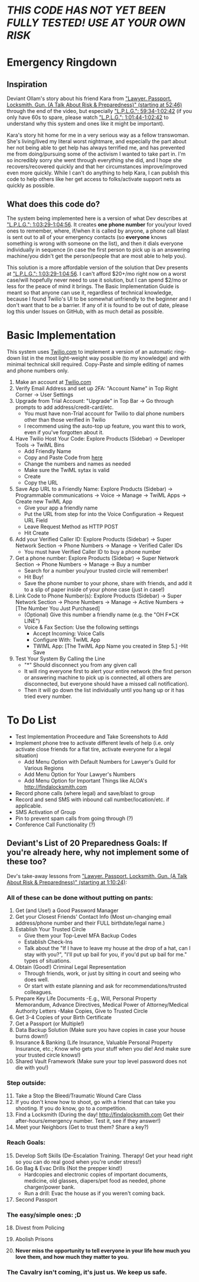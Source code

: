 # *THIS CODE HAS NOT YET BEEN FULLY TESTED! USE AT YOUR OWN RISK*

# Emergency Ringdown
## Inspiration
Deviant Ollam's story about his friend Kara from ["Lawyer. Passport. Locksmith. Gun. (A Talk About Risk & Preparedness)" (starting at 52:46)](https://www.youtube.com/watch?v=6ihrGNGesfI&t=52m46s) through the end of the video, but especially ["L.P.L.G.": 59:34-1:02:42](https://www.youtube.com/watch?v=6ihrGNGesfI&t=59m34s) (if you only have 60s to spare, please watch ["L.P.L.G.": 1:01:44-1:02:42](https://www.youtube.com/watch?v=6ihrGNGesfI&t=1h01m44s) to understand why this system and ones like it might be important).

Kara's story hit home for me in a very serious way as a fellow transwoman. She's living/lived my literal worst nightmare, and especially the part about her not being able to get help has always terrified me, and has prevented me from doing/pursuing some of the activism I wanted to take part in. I'm so incredibly sorry she went through everything she did, and I hope she recovers/recovered quickly and that her circumstances improve/improved even more quickly. While I can't do anything to help Kara, I can publish this code to help others like her get access to folks/activate support nets as quickly as possible.

## What does this code do?
The system being implemented here is a version of what Dev describes at ["L.P.L.G.": 1:03:29-1:04:56](https://www.youtube.com/watch?v=6ihrGNGesfI&t=1h03m29s). It creates **one phone number** for you/your loved ones to remember, where, if/when it is called by anyone, a phone call blast is sent out to all of your emergency contacts (so **everyone** knows something is wrong with someone on the list), and then it dials everyone individually in sequence (in case the first person to pick up is an answering machine/you didn't get the person/people that are most able to help you).

This solution is a more affordable version of the solution that Dev presents at ["L.P.L.G.": 1:03:29-1:04:56](https://www.youtube.com/watch?v=6ihrGNGesfI&t=1h03m29s). I can't afford $20+/mo right now on a worst case/will hopefully never need to use it solution, but I can spend $2/mo or less for the peace of mind it brings. The Basic Implementation Guide is meant so that anyone can use it, regardless of technical knowledge, because I found Twilio's UI to be somewhat unfriendly to the beginner and I don't want that to be a barrier. If any of it is found to be out of date, please log this under Issues on GitHub, with as much detail as possible.

# Basic Implementation
This system uses [Twilio.com](https://twilio.com) to implement a version of an automatic ring-down list in the most light-weight way possible (to my knowledge) and with minimal technical skill required. Copy-Paste and simple editing of names and phone numbers only.

1. Make an account at [Twilio.com](https://twilio.com)
2. Verify Email Address and set up 2FA: "Account Name" in Top Right Corner -> User Settings
3. Upgrade from Trial Account: "Upgrade" in Top Bar -> Go through prompts to add address/credit-card/etc.
    - You must have non-Trial account for Twilio to dial phone numbers other than those verified in Twilio
    - I recommend using the auto-top up feature, you want this to work, even if you've forgotten about it.
4. Have Twilio Host Your Code: Explore Products (Sidebar) -> Developer Tools -> TwiML Bins
    - Add Friendly Name
    - Copy and Paste Code from [here]()
    - Change the numbers and names as needed
    - Make sure the TwiML sytax is valid
    - Create
    - Copy the URL
5. Save App URL to a Friendly Name: Explore Products (Sidebar) -> Programmable communications -> Voice -> Manage -> TwiML Apps -> Create new TwiML App
    - Give your app a friendly name
    - Put the URL from step for into the Voice Configuration -> Request URL Field
    - Leave Request Method as HTTP POST
    - Hit Create
6. Add your Verified Caller ID: Explore Products (Sidebar) -> Super Network Section -> Phone Numbers -> Manage -> Verified Caller IDs
    - You must have Verified Caller ID to buy a phone number
7. Get a phone number: Explore Products (Sidebar) -> Super Network Section -> Phone Numbers -> Manage -> Buy a number 
    - Search for a number you/your trusted circle will remember!
    - Hit Buy!
    - Save the phone number to your phone, share with friends, and add it to a slip of paper inside of your phone case (just in case!)
8. Link Code to Phone Number(s): Explore Products (Sidebar) -> Super Network Section -> Phone Numbers -> Manage -> Active Numbers -> [The Number You Just Purchased]
    - (Optional) Give this number a friendly name (e.g. the "OH F*CK LINE")
    - Voice & Fax Section: Use the following settings
      - Accept Incoming: Voice Calls
      - Configure With: TwiML App
      - TWIML App: [The TwiML App Name you created in Step 5.]
    -Hit Save
9. Test Your System By Calling the Line
    - "*" Should disconnect you from any given call
    - It will ring everyone first to alert your entire network (the first person or answering machine to pick up is connected, all others are disconnected, but everyone should have a missed call notification).
    - Then it will go down the list individually until you hang up or it has tried every number.

# To Do List
- Test Implementation Proceedure and Take Screenshots to Add
- Implement phone tree to activate different levels of help (i.e. only activate close friends for a flat tire, activate everyone for a legal situation)
  - Add Menu Option with Default Numbers for Lawyer's Guild for Various Regions
  - Add Menu Option for Your Lawyer's Numbers
  - Add Menu Option for Important Things like ALOA's http://findalocksmith.com
- Record phone calls (where legal) and save/blast to group
- Record and send SMS with inbound call number/location/etc. if applicable.
- SMS Activation of Group
- Pin to prevent spam calls from going through (?)
- Conference Call Functionality (?)

## Deviant's List of 20 Preparedness Goals: If you're already here, why not implement some of these too?
Dev's take-away lessons from ["Lawyer. Passport. Locksmith. Gun. (A Talk About Risk & Preparedness)" (starting at 1:10:24)](https://www.youtube.com/watch?v=6ihrGNGesfI&t=1h10m24s): 

### All of these can be done without putting on pants:
1. Get (and Use!) a Good Password Manager
2. Get your Closest Friends' Contact Info (Most un-changing email address/phone number and their FULL birthdate/legal name.)
3. Establish Your Trusted Circle 
    - Give them your Top-Level MFA Backup Codes
    - Establish Check-Ins
    - Talk about the "If I have to leave my house at the drop of a hat, can I stay with you?", "I'll put up bail for you, if you'd put up bail for me." types of situations.
4. Obtain (Good!) Criminal Legal Representation 
    - Through friends, work, or just by sitting in court and seeing who does well.
    - Or start with estate planning and ask for recommendations/trusted colleagues.
5. Prepare Key Life Documents
    -E.g., Will, Personal Property Memorandum, Advance Directives, Medical Power of Attorney/Medical Authority Letters
    -Make Copies, Give to Trusted Circle
6. Get 3-4 Copies of your Birth Certificate
7. Get a Passport (or Multiple!)
8. Data Backup Solution (Make sure you have copies in case your house burns down!)
9. Insurance & Banking (Life Insurance, Valuable Personal Property Insurance, etc.; Know who gets your stuff when you die! And make sure your trusted circle knows!)
10. Shared Vault Framework (Make sure your top level password does not die with you!)

### Step outside:
11. Take a Stop the Bleed/Traumatic Wound Care Class
12. If you don't know how to shoot, go with a friend that can take you shooting. If you do know, go to a competition.
13. Find a Locksmith (During the day! http://findalocksmith.com Get their after-hours/emergency number. Test it, see if they answer!)
14. Meet your Neighbors (Get to trust them? Share a key?)

### Reach Goals: 
15. Develop Soft Skills (De-Escalation Training. Therapy! Get your head right so you can do real good when you're under stress!)
16. Go Bag & Evac Drills (Not the prepper kind!) 
    - Hardcopies and electronic copies of important documents, medicine, old glasses, diapers/pet food as needed, phone charger/power bank.
    - Run a drill: Evac the house as if you weren't coming back.
17. Second Passport

### The easy/simple ones: ;D
18. Divest from Policing
19. Abolish Prisons

20. **Never miss the opportunity to tell everyone in your life how much you love them, and how much they matter to you.**

### **__The Cavalry isn't coming, it's just us. We keep us safe.__**
